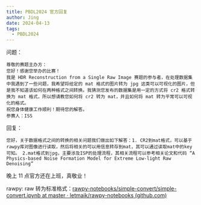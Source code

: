 ```yaml
---
title: PBDL2024 官方回复
author: Jing
date: 2024-04-13
tags:
  - PBDL2024
---
```

问题：
```
尊敬的赛题主办方：  
您好！感谢您举办的比赛！  
我是 HDR Reconstruction from a Single Raw Image 赛题的参与者，在处理数据集中我遇到了一些问题，我希望将给定的 mat 格式的图片转为 jpg 这类可以可视化的图片，但是我不知道该如何在两种格式之间转换。我猜测您发布的数据集是用一定的方式将 cr2 格式转换为 mat 格式，所以想请教您如何将 cr2 转为 mat，并且如何将 mat 转为平常可以可视化的格式。  
祝您身体健康工作顺利！期待您的解答。
参赛人：ISS
```

回复：
```
您好，关于数据格式之间的转换的相关问题我们做出如下解答：1. CR2到mat格式，可以基于rawpy库对图像进行读取，然后将相关的可以用信息转存到mat，其可以通过读取mat中的key可知。 2.mat格式到jpg，主要涉及ISP的处理流程，其相关流程可以参考相关论文和代码 “A Physics-based Noise Formation Model for Extreme Low-light Raw Denoising”
```

晚上 11 点官方还在上班，真敬业！

rawpy:
raw 转为标准格式：[rawpy-notebooks/simple-convert/simple-convert.ipynb at master · letmaik/rawpy-notebooks (github.com)](https://github.com/letmaik/rawpy-notebooks/blob/master/simple-convert/simple-convert.ipynb)

